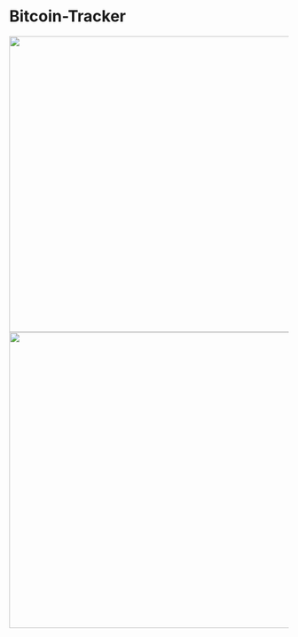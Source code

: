 # Bitcoin-Tracker



 <td><img src="https://user-images.githubusercontent.com/59584919/173405486-379a9252-8a0a-43d2-8c58-6e22bc844de0.png" width=800 height=533></td>
 

 <td><img src="https://user-images.githubusercontent.com/59584919/173405608-6df4d584-c70c-4b90-8151-8fb7655da7c4.png" width=800 height=533></td>
 
